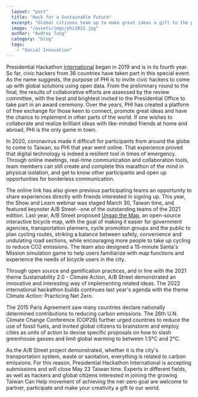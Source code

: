 ```yaml
---
  layout: "post"
  title: "Hack for a Sustainable Future"
  excerpt: "Global citizens team up to make great ideas a gift to the planet."
  image: "/assets/imgs/phi2022.jpg"
  author: "Audrey Tang"
  category: "blog"
  tags: 
    - "Social Innovation"
---
```


Presidential Hackathon [International](https://presidential-hackathon.taiwan.gov.tw/en/international-track/) began in 2019 and is in its fourth year. So far, civic hackers from 36 countries have taken part in this special event. As the name suggests, the purpose of PHI is to invite civic hackers to come up with global solutions using open data. From the preliminary round to the final, the results of collaborative efforts are assessed by the review committee, with the best and brightest invited to the Presidential Office to take part in an award ceremony. Over the years, PHI has created a platform of free exchange for those keen to connect, promote great ideas and have the chance to implement in other parts of the world. If one wishes to collaborate and realize brilliant ideas with like-minded friends at home and abroad, PHI is the only game in town.

In 2020, coronavirus made it difficult for participants from around the globe to come to Taiwan, so PHI that year went online. That experience proved that digital technology is indeed a resilient tool in times of emergency. Through online meetings, real-time communication and collaboration tools, team members can still create and complete this marathon of the mind in physical isolation, and get to know other participants and open up opportunities for borderless communication.

The online link has also given previous participating teams an opportunity to share experiences directly with friends interested in signing up. This year, the Show and Learn webinar was staged March 30, Taiwan time, and featured keynoter A/B Street--one of the outstanding teams of the 2021 edition. Last year, A/B Street proposed [Ungap the Map](http://bike.abstreet.org), an open-source interactive bicycle map, with the goal of making it easier for government agencies, transportation planners, cycle promotion groups and the public to plan cycling routes, striking a balance between safety, convenience and undulating road sections, while encouraging more people to take up cycling to reduce CO2 emissions. The team also designed a 15-minute Santa's Mission simulation game to help users familiarize with map functions and experience the needs of bicycle users in the city.

Through open source and gamification practices, and in line with the 2021 theme Sustainability 2.0 - Climate Action, A/B Street demonstrated an innovative and interesting way of implementing related ideas. The 2022 international hackathon builds continues last year's agenda with the theme Climate Action: Practicing Net Zero.

The 2015 Paris Agreement saw many countries declare nationally determined contributions to reducing carbon emissions. The 26th U.N. Climate Change Conference (COP26) further urged countries to reduce the use of fossil fuels, and invited global citizens to brainstorm and employ cities as units of action to devise specific proposals on how to slash greenhouse gasses and limit global warming to between 1.5°C and 2°C.

As the A/B Street project demonstrated, whether it is the city's transportation system, waste or sanitation, everything is related to carbon emissions. For this reason, Presidential Hackathon International is accepting submissions and will close May 23 Taiwan time. Experts in different fields, as well as hackers and global citizens interested in joining the growing Taiwan Can Help movement of achieving the net-zero goal are welcome to partner, participate and make your creativity a gift to our world.
